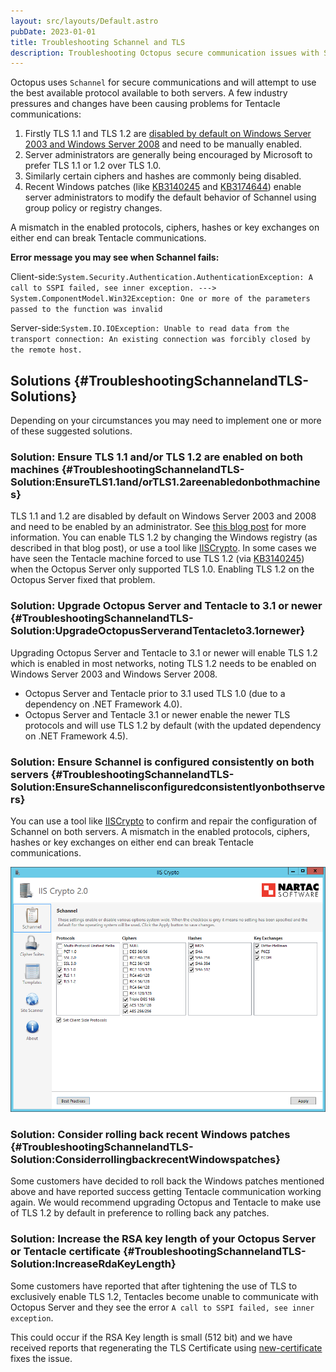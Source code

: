 ```yaml
---
layout: src/layouts/Default.astro
pubDate: 2023-01-01
title: Troubleshooting Schannel and TLS
description: Troubleshooting Octopus secure communication issues with Schannel and TLS.
---
```


Octopus uses `Schannel` for secure communications and will attempt to use the best available protocol available to both servers. A few industry pressures and changes have been causing problems for Tentacle communications:

1. Firstly TLS 1.1 and TLS 1.2 are [disabled by default on Windows Server 2003 and Windows Server 2008](https://blogs.msdn.microsoft.com/kaushal/2011/10/02/support-for-ssltls-protocols-on-windows/) and need to be manually enabled.
2. Server administrators are generally being encouraged by Microsoft to prefer TLS 1.1 or 1.2 over TLS 1.0.
3. Similarly certain ciphers and hashes are commonly being disabled.
4. Recent Windows patches (like [KB3140245](https://support.microsoft.com/en-au/kb/3140245) and [KB3174644](https://support.microsoft.com/en-us/kb/3174644)) enable server administrators to modify the default behavior of Schannel using group policy or registry changes.

A mismatch in the enabled protocols, ciphers, hashes or key exchanges on either end can break Tentacle communications.

**Error message you may see when Schannel fails:**

Client-side:`System.Security.Authentication.AuthenticationException: A call to SSPI failed, see inner exception. ---> System.ComponentModel.Win32Exception: One or more of the parameters passed to the function was invalid`

Server-side:`System.IO.IOException: Unable to read data from the transport connection: An existing connection was forcibly closed by the remote host.`

## Solutions {#TroubleshootingSchannelandTLS-Solutions}

Depending on your circumstances you may need to implement one or more of these suggested solutions.

### Solution: Ensure TLS 1.1 and/or TLS 1.2 are enabled on both machines {#TroubleshootingSchannelandTLS-Solution:EnsureTLS1.1and/orTLS1.2areenabledonbothmachines}

TLS 1.1 and 1.2 are disabled by default on Windows Server 2003 and 2008 and need to be enabled by an administrator. See [this blog post](https://blogs.msdn.microsoft.com/kaushal/2011/10/02/support-for-ssltls-protocols-on-windows/) for more information. You can enable TLS 1.2 by changing the Windows registry (as described in that blog post), or use a tool like [IISCrypto](https://www.nartac.com/Products/IISCrypto). In some cases we have seen the Tentacle machine forced to use TLS 1.2 (via [KB3140245](https://support.microsoft.com/en-au/kb/3140245)) when the Octopus Server only supported TLS 1.0. Enabling TLS 1.2 on the Octopus Server fixed that problem.

### Solution: Upgrade Octopus Server and Tentacle to 3.1 or newer {#TroubleshootingSchannelandTLS-Solution:UpgradeOctopusServerandTentacleto3.1ornewer}

Upgrading Octopus Server and Tentacle to 3.1 or newer will enable TLS 1.2 which is enabled in most networks, noting TLS 1.2 needs to be enabled on Windows Server 2003 and Windows Server 2008.

- Octopus Server and Tentacle prior to 3.1 used TLS 1.0 (due to a dependency on .NET Framework 4.0).
- Octopus Server and Tentacle 3.1 or newer enable the newer TLS protocols and will use TLS 1.2 by default (with the updated dependency on .NET Framework 4.5).

### Solution: Ensure Schannel is configured consistently on both servers {#TroubleshootingSchannelandTLS-Solution:EnsureSchannelisconfiguredconsistentlyonbothservers}

You can use a tool like [IISCrypto](https://www.nartac.com/Products/IISCrypto) to confirm and repair the configuration of Schannel on both servers. A mismatch in the enabled protocols, ciphers, hashes or key exchanges on either end can break Tentacle communications.

![](/docs/security/octopus-tentacle-communication/5865774.png "width=500")

### Solution: Consider rolling back recent Windows patches {#TroubleshootingSchannelandTLS-Solution:ConsiderrollingbackrecentWindowspatches}

Some customers have decided to roll back the Windows patches mentioned above and have reported success getting Tentacle communication working again. We would recommend upgrading Octopus and Tentacle to make use of TLS 1.2 by default in preference to rolling back any patches.

### Solution: Increase the RSA key length of your Octopus Server or Tentacle certificate {#TroubleshootingSchannelandTLS-Solution:IncreaseRdaKeyLength}

Some customers have reported that after tightening the use of TLS to exclusively enable TLS 1.2, Tentacles become unable to communicate with Octopus Server and they see the error `A call to SSPI failed, see inner exception`.

This could occur if the RSA Key length is small (512 bit) and we have received reports that regenerating the TLS Certificate using [new-certificate](/docs/octopus-rest-api/tentacle.exe-command-line/new-certificate/) fixes the issue.
